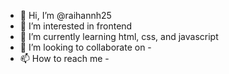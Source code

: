- 👋 Hi, I’m @raihannh25
- 👀 I’m interested in frontend
- 🌱 I’m currently learning html, css, and javascript
- 💞️ I’m looking to collaborate on -
- 📫 How to reach me -

<!---
raihannh25/raihannh25 is a ✨ special ✨ repository because its `README.md` (this file) appears on your GitHub profile.
You can click the Preview link to take a look at your changes.
--->
